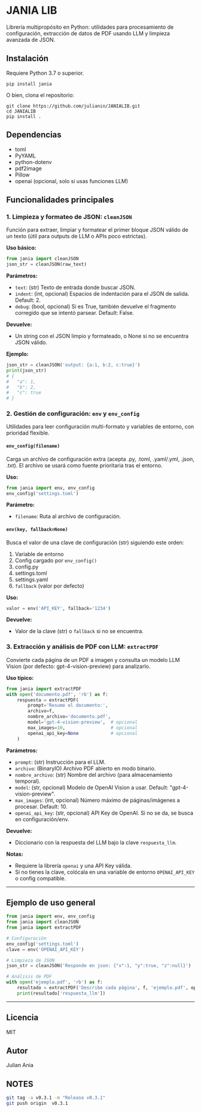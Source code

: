 # JANIA LIB

Librería multipropósito en Python: utilidades para procesamiento de configuración, extracción de datos de PDF usando LLM y limpieza avanzada de JSON.

## Instalación

Requiere Python 3.7 o superior.

```
pip install jania
```

O bien, clona el repositorio:

```
git clone https://github.com/julianin/JANIALIB.git
cd JANIALIB
pip install .
```

## Dependencias

* toml
* PyYAML
* python-dotenv
* pdf2image
* Pillow
* openai (opcional, solo si usas funciones LLM)

## Funcionalidades principales

### 1. Limpieza y formateo de JSON: `cleanJSON`

Función para extraer, limpiar y formatear el primer bloque JSON válido de un texto (útil para outputs de LLM o APIs poco estrictas).

**Uso básico:**

```python
from jania import cleanJSON
json_str = cleanJSON(raw_text)
```

**Parámetros:**

* `text`: (str) Texto de entrada donde buscar JSON.
* `indent`: (int, opcional) Espacios de indentación para el JSON de salida. Default: 2.
* `debug`: (bool, opcional) Si es True, también devuelve el fragmento corregido que se intentó parsear. Default: False.

**Devuelve:**

* Un string con el JSON limpio y formateado, o None si no se encuentra JSON válido.

**Ejemplo:**

```python
json_str = cleanJSON('output: {a:1, b:2, c:true}')
print(json_str)
# {
#   "a": 1,
#   "b": 2,
#   "c": true
# }
```

### 2. Gestión de configuración: `env` y `env_config`

Utilidades para leer configuración multi-formato y variables de entorno, con prioridad flexible.

#### `env_config(filename)`

Carga un archivo de configuración extra (acepta .py, .toml, .yaml/.yml, .json, .txt). El archivo se usará como fuente prioritaria tras el entorno.

**Uso:**

```python
from jania import env, env_config
env_config('settings.toml')
```

**Parámetro:**

* `filename`: Ruta al archivo de configuración.

#### `env(key, fallback=None)`

Busca el valor de una clave de configuración (str) siguiendo este orden:

1. Variable de entorno
2. Config cargado por `env_config()`
3. config.py
4. settings.toml
5. settings.yaml
6. `fallback` (valor por defecto)

**Uso:**

```python
valor = env('API_KEY', fallback='1234')
```

**Devuelve:**

* Valor de la clave (str) o `fallback` si no se encuentra.

### 3. Extracción y análisis de PDF con LLM: `extractPDF`

Convierte cada página de un PDF a imagen y consulta un modelo LLM Vision (por defecto: gpt-4-vision-preview) para analizarlo.

**Uso típico:**

```python
from jania import extractPDF
with open('documento.pdf', 'rb') as f:
    respuesta = extractPDF(
        prompt='Resume el documento:',
        archivo=f,
        nombre_archivo='documento.pdf',
        model='gpt-4-vision-preview',  # opcional
        max_images=10,                 # opcional
        openai_api_key=None            # opcional
    )
```

**Parámetros:**

* `prompt`: (str) Instrucción para el LLM.
* `archivo`: (BinaryIO) Archivo PDF abierto en modo binario.
* `nombre_archivo`: (str) Nombre del archivo (para almacenamiento temporal).
* `model`: (str, opcional) Modelo de OpenAI Vision a usar. Default: "gpt-4-vision-preview".
* `max_images`: (int, opcional) Número máximo de páginas/imágenes a procesar. Default: 10.
* `openai_api_key`: (str, opcional) API Key de OpenAI. Si no se da, se busca en configuración/env.

**Devuelve:**

* Diccionario con la respuesta del LLM bajo la clave `respuesta_llm`.

**Notas:**

* Requiere la librería `openai` y una API Key válida.
* Si no tienes la clave, colócala en una variable de entorno `OPENAI_API_KEY` o config compatible.

---

## Ejemplo de uso general

```python
from jania import env, env_config
from jania import cleanJSON
from jania import extractPDF

# Configuración
env_config('settings.toml')
clave = env('OPENAI_API_KEY')

# Limpieza de JSON
json_str = cleanJSON('Responde en json: {"x":1, "y":true, "z":null}')

# Análisis de PDF
with open('ejemplo.pdf', 'rb') as f:
    resultado = extractPDF('Describe cada página', f, 'ejemplo.pdf', openai_api_key=clave)
    print(resultado['respuesta_llm'])
```

---

## Licencia

MIT

## Autor

Julian Ania

## NOTES
```bash
git tag -a v0.3.1 -m "Release v0.3.1"
git push origin  v0.3.1
```
  